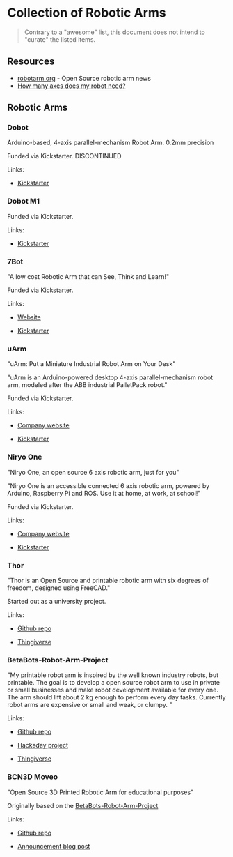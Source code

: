 <!-- DO NOT EDIT THIS FILE (README.md) - This file is autogenerated from src/templates/README.md -->
# Collection of Robotic Arms

> Contrary to a "awesome" list, this document does not intend to "curate" the listed items.

## Resources

- [robotarm.org](https://robotarm.org/) - Open Source robotic arm news
- [How many axes does my robot need?](http://robohub.org/how-many-axes-does-my-robot-need/)

## Robotic Arms


  ### Dobot
  Arduino-based, 4-axis parallel-mechanism Robot Arm.
0.2mm precision

Funded via Kickstarter. DISCONTINUED


  Links:
  
  -  [Kickstarter](https://www.kickstarter.com/projects/dobot/dobot-robotic-arm-for-everyone-arduino-and-open-so)
  

  ### Dobot M1
  Funded via Kickstarter.


  Links:
  
  -  [Kickstarter](https://www.kickstarter.com/projects/dobot/dobot-m1-pro-robotic-arm-for-makers-and-businesses)
  

  ### 7Bot
  &quot;A low cost Robotic Arm that can See, Think and Learn!&quot;

Funded via Kickstarter.


  Links:
  
  -  [Website](http://www.7bot.cc/)
  
  -  [Kickstarter](https://www.kickstarter.com/projects/1128055363/7bot-a-powerful-desktop-robot-arm-for-future-inven)
  

  ### uArm
  &quot;uArm: Put a Miniature Industrial Robot Arm on Your Desk&quot;

&quot;uArm is an Arduino-powered desktop 4-axis parallel-mechanism robot arm, modeled after the ABB industrial PalletPack robot.&quot;

Funded via Kickstarter.


  Links:
  
  -  [Company website](http://ufactory.cc/)
  
  -  [Kickstarter](https://www.kickstarter.com/projects/ufactory/uarm-put-a-miniature-industrial-robot-arm-on-your)
  

  ### Niryo One
  &quot;Niryo One, an open source 6 axis robotic arm, just for you&quot;

&quot;Niryo One is an accessible connected 6 axis robotic arm, powered by Arduino, Raspberry Pi and ROS. Use it at home, at work, at school!&quot;

Funded via Kickstarter.


  Links:
  
  -  [Company website](https://www.niryo.com)
  
  -  [Kickstarter](https://www.kickstarter.com/projects/niryo/niryo-one-an-open-source-6-axis-robotic-arm-just-f)
  

  ### Thor
  &quot;Thor is an Open Source and printable robotic arm with six degrees of freedom, designed using FreeCAD.&quot;

Started out as a university project.


  Links:
  
  -  [Github repo](https://github.com/AngelLM/Thor)
  
  -  [Thingiverse](https://www.thingiverse.com/thing:1743075)
  

  ### BetaBots-Robot-Arm-Project
  &quot;My printable robot arm is inspired by the well known industry robots, but printable.
The goal is to develop a open source robot arm to use in private or small businesses and make robot development available for every one.
The arm should lift about 2 kg enough to perform every day tasks. Currently robot arms are expensive or small and weak, or clumpy. &quot;


  Links:
  
  -  [Github repo](https://github.com/4ndreas/BetaBots-Robot-Arm-Project)
  
  -  [Hackaday project](https://hackaday.io/project/3800-3d-printable-robot-arm)
  
  -  [Thingiverse](https://www.thingiverse.com/thing:1743075)
  

  ### BCN3D Moveo
  &quot;Open Source 3D Printed Robotic Arm for educational purposes&quot;

Originally based on the [BetaBots-Robot-Arm-Project](#betabots-robot-arm-project)


  Links:
  
  -  [Github repo](https://github.com/BCN3D/BCN3D-Moveo)
  
  -  [Announcement blog post](https://www.bcn3dtechnologies.com/en/bcn3d-moveo-the-future-of-learning/)
  

